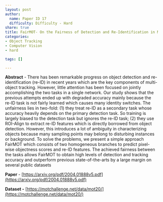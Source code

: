 ```yaml
---
layout: post
author:
  name: Paper ID 17
  difficulty: Difficulty - Hard
share: true
title: FairMOT- On the Fairness of Detection and Re-Identification in Multiple Object Tracking
categories:
- Object Tracking
- Computer Vision
- hard

tags: []

---
```

**Abstract** - There has been remarkable progress on object detection and re-identification (re-ID) in recent years which are the key components of multi-object tracking. However, little attention has been focused on jointly accomplishing the two tasks in a single network. Our study shows that the previous attempts ended up with degraded accuracy mainly because the re-ID task is not fairly learned which causes many identity switches. The unfairness lies in two-fold: (1) they treat re-ID as a secondary task whose accuracy heavily depends on the primary detection task. So training is largely biased to the detection task but ignores the re-ID task; (2) they use ROI-Align to extract re-ID features which is directly borrowed from object detection. However, this introduces a lot of ambiguity in characterizing objects because many sampling points may belong to disturbing instances or background. To solve the problems, we present a simple approach FairMOT which consists of two homogeneous branches to predict pixel-wise objectness scores and re-ID features. The achieved fairness between the tasks allows FairMOT to obtain high levels of detection and tracking accuracy and outperform previous state-of-the-arts by a large margin on several public datasets

**Paper** - [https://arxiv.org/pdf/2004.01888v5.pdf](https://arxiv.org/pdf/2004.01888v5.pdf)

**Dataset -** [https://motchallenge.net/data/mot20/](https://motchallenge.net/data/mot20/)
    